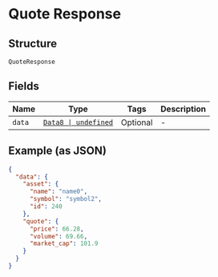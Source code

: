 
# Quote Response

## Structure

`QuoteResponse`

## Fields

| Name | Type | Tags | Description |
|  --- | --- | --- | --- |
| `data` | [`Data8 \| undefined`](../../doc/models/data-8.md) | Optional | - |

## Example (as JSON)

```json
{
  "data": {
    "asset": {
      "name": "name0",
      "symbol": "symbol2",
      "id": 240
    },
    "quote": {
      "price": 66.28,
      "volume": 69.66,
      "market_cap": 101.9
    }
  }
}
```

